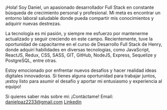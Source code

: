 ¡Hola! Soy Daniel, un apasionado desarrollador Full Stack en constante búsqueda de crecimiento personal y profesional. Mi meta es encontrar un entorno laboral saludable donde pueda compartir mis conocimientos y adquirir nuevas destrezas.

La tecnología es mi pasión, y siempre me esfuerzo por mantenerme actualizado y seguir creciendo en este campo. Recientemente, tuve la oportunidad de capacitarme en el curso de Desarrollo Full Stack de Henry, donde adquirí habilidades en diversas tecnologías, como JavaScript, ReactJS, Redux, CSS, SASS, GIT, GitHub, NodeJS, Express, Sequelize y PostgreSQL, entre otras.

Estoy emocionado por enfrentar nuevos desafíos y hacer realidad ideas digitales innovadoras. Si tienes alguna oportunidad para trabajar juntos, ¡estoy listo para asumir el desafío y aportar mi entusiasmo y experiencia al equipo!

Si quieres saber más sobre mi:
¡Contáctame!
Email: danielpaz2233@gmail.com
[Linkedin](https://www.linkedin.com/in/daniel-alexander-paz-8025601a3/)
<!--
**danielpaz23/danielpaz23** is a ✨ _special_ ✨ repository because its `README.md` (this file) appears on your GitHub profile.

Here are some ideas to get you started:

- 🔭 I’m currently working on ...
- 🌱 I’m currently learning ...
- 👯 I’m looking to collaborate on ...
- 🤔 I’m looking for help with ...
- 💬 Ask me about ...
- 📫 How to reach me: ...
- 😄 Pronouns: ...
- ⚡ Fun fact: ...
-->
